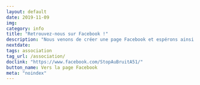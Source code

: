 ```yaml
---
layout: default
date: 2019-11-09
img: 
category: info
title: "Retrouvez-nous sur Facebook !"
description: "Nous venons de créer une page Facebook et espérons ainsi rendre notre association plus visible auprès des Septèmois. N'hésitez pas à vous y rendre et à nous suivre. Haut des pouces !"
nextdate:
tags: association
tag_url: /association/
doclink: "https://www.facebook.com/StopAuBruitA51/"
button_name: Vers la page Facebook
meta: "noindex"
---
```

